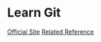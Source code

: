 # Learn Git

[Official Site](https://git-scm.com/book/en/v2)
[Related Reference](https://segmentfault.com/q/1010000000430041)

